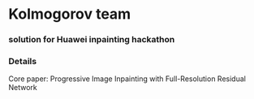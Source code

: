 # Kolmogorov team 
### solution for Huawei inpainting hackathon

### Details
Core paper: Progressive Image Inpainting with Full-Resolution Residual Network